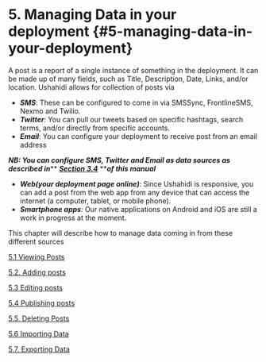 # 5. Managing Data in your deployment {#5-managing-data-in-your-deployment}

A post is a report of a single instance of something in the deployment. It can be made up of many fields, such as Title, Description, Date, Links, and/or location. Ushahidi allows for collection of posts via

* _**SMS**_: These can be configured to come in via SMSSync, FrontlineSMS, Nexmo and Twilio.
* _**Twitter**_: You can pull our tweets based on specific hashtags, search terms, and/or directly from specific accounts.
* _**Email**_: You can configure your deployment to receive post from an email address

_**NB: You can configure SMS, Twitter and Email as data sources as described in**_** **[_**Section 3.4**_](/3_configuring_your_deployment/34_data_sources.md)** **_**of this manual**_

* _**Web\(your deployment page online\)**_: Since Ushahidi is responsive, you can add a post from the web app from any device that can access the internet \(a computer, tablet, or mobile phone\).
* _**Smartphone apps**_: Our native applications on Android and iOS are still a work in progress at the moment.

This chapter will describe how to manage data coming in from these different sources

[5.1 Viewing Posts](/5_managing_data_in_your_deployment/51_viewing_posts.md)

[5.2. Adding posts](/5_managing_data_in_your_deployment/52_adding_posts.md)

[5.3 Editing posts](/5_managing_data_in_your_deployment/53_editing_posts.md)

[5.4 Publishing posts](/5_managing_data_in_your_deployment/54_publishing_posts.md)

[5.5. Deleting Posts](/5_managing_data_in_your_deployment/55_deleting_posts.md)

[5.6 Importing Data](/5_managing_data_in_your_deployment/56_importing_data.md)

[5.7. Exporting Data](/5_managing_data_in_your_deployment/57_exporting_data.md)

